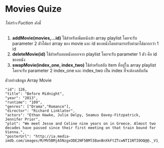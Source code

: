 # Movies Quize

###### ให้สร้าง Fuction ดังนี้

1. **addMovie(movies,...id)**
   ใช้สำหรับเพิ่มหนังเข้า array playlist โดยจะรับ parameter 2 ตัวได้แก่ array ของ movie และ id ของหนังโดยสามารถรับค่ามาได้มากกว่า 1 id
2. **deleteMovie(id)**
   ใช้สำหรับลบหนังออกจาก playlist โดยจะรับ parameter 1 ตัว คือ id ของหนัง
3. **swapMovie(index_one, index_two)**
   ใช้สำหรับสลับ item ที่อยู่ใน array playlist โดยจะรับ parameter 2 index_one และ index_two เป็น index ที่จะต้องสลับกัน


ตัวอย่างข้อมูล Array Movie

```
"id": 126,
"title": "Before Midnight",
"year": "2013",
"runtime": "109",
"genres": ["Drama","Romance"],
"director": "Richard Linklater",
"actors": "Ethan Hawke, Julie Delpy, Seamus Davey-Fitzpatrick, Jennifer Prior",
"plot": "We meet Jesse and Celine nine years on in Greece. Almost two decades have passed since their first meeting on that train bound for Vienna.",
"posterUrl": "http://ia.media-imdb.com/images/M/MV5BMjA5NzgxODE2NF5BMl5BanBnXkFtZTcwNTI1NTI0OQ@@._V1_SX300.jpg"
```
